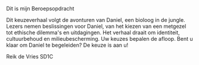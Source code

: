 Dit is mijn  Beroepsopdracht 

Dit keuzeverhaal volgt de avonturen van Daniel, een bioloog in de jungle. Lezers nemen beslissingen voor Daniel, van het kiezen van een metgezel tot ethische dilemma's en uitdagingen. Het verhaal draait om identiteit, cultuurbehoud en milieubescherming. Uw keuzes bepalen de afloop. Bent u klaar om Daniel te begeleiden? De keuze is aan u!


Reik de Vries SD1C
